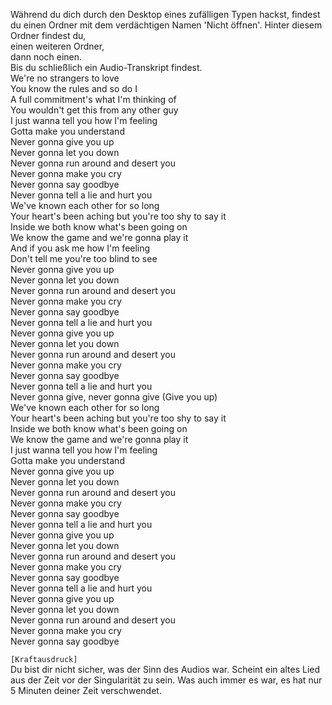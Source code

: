 Während du dich durch den Desktop eines zufälligen Typen hackst, findest du einen Ordner mit dem verdächtigen Namen 'Nicht öffnen'. Hinter diesem Ordner findest du,<br> einen weiteren Ordner,<br> dann noch einen. <br> Bis du schließlich ein Audio-Transkript findest. <br> We're no strangers to love
<br>You know the rules and so do I
<br>A full commitment's what I'm thinking of
<br>You wouldn't get this from any other guy
<br>I just wanna tell you how I'm feeling
<br>Gotta make you understand
<br>Never gonna give you up
<br>Never gonna let you down
<br>Never gonna run around and desert you
<br>Never gonna make you cry
<br>Never gonna say goodbye
<br>Never gonna tell a lie and hurt you
<br>We've known each other for so long
<br>Your heart's been aching but you're too shy to say it
<br>Inside we both know what's been going on
<br>We know the game and we're gonna play it
<br>And if you ask me how I'm feeling
<br>Don't tell me you're too blind to see
<br>Never gonna give you up
<br>Never gonna let you down
<br>Never gonna run around and desert you
<br>Never gonna make you cry
<br>Never gonna say goodbye
<br>Never gonna tell a lie and hurt you
<br>Never gonna give you up
<br>Never gonna let you down
<br>Never gonna run around and desert you
<br>Never gonna make you cry
<br>Never gonna say goodbye
<br>Never gonna tell a lie and hurt you
<br>Never gonna give, never gonna give
(Give you up)
<br>We've known each other for so long
<br>Your heart's been aching but you're too shy to say it
<br>Inside we both know what's been going on
<br>We know the game and we're gonna play it
<br>I just wanna tell you how I'm feeling
<br>Gotta make you understand
<br>Never gonna give you up
<br>Never gonna let you down
<br>Never gonna run around and desert you
<br>Never gonna make you cry
<br>Never gonna say goodbye
<br>Never gonna tell a lie and hurt you
<br>Never gonna give you up
<br>Never gonna let you down
<br>Never gonna run around and desert you
<br>Never gonna make you cry
<br>Never gonna say goodbye
<br>Never gonna tell a lie and hurt you
<br>Never gonna give you up
<br>Never gonna let you down
<br>Never gonna run around and desert you
<br>Never gonna make you cry
<br>Never gonna say goodbye
 
`[Kraftausdruck]`
<br>Du bist dir nicht sicher, was der Sinn des Audios war. Scheint ein altes Lied aus der Zeit vor der Singularität zu sein. Was auch immer es war, es hat nur 5 Minuten deiner Zeit verschwendet.

